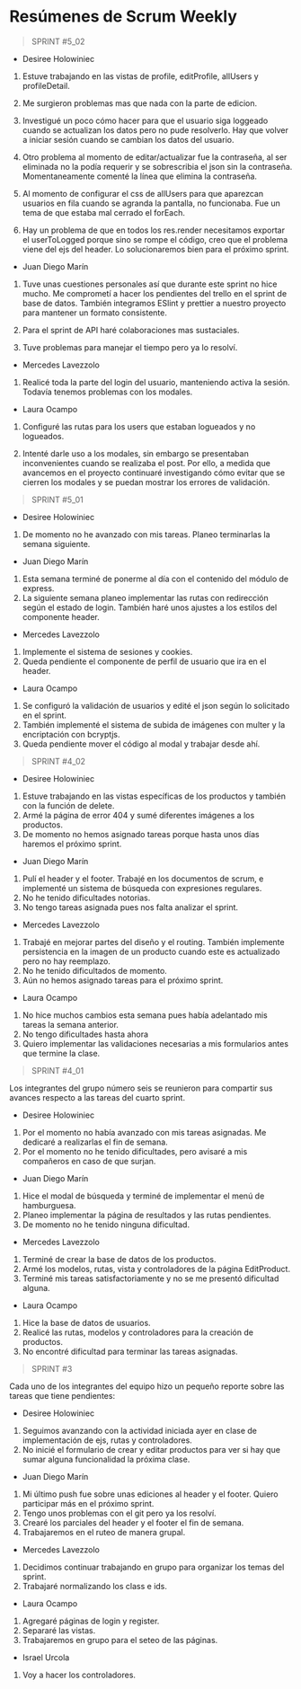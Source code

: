# Resúmenes de Scrum Weekly

> SPRINT #5_02

- Desiree Holowiniec

1. Estuve trabajando en las vistas de profile, editProfile, allUsers y profileDetail.

2. Me surgieron problemas mas que nada con la parte de edicion.

3. Investigué un poco cómo hacer para que el usuario siga loggeado cuando se actualizan los datos pero no pude resolverlo. Hay que volver a iniciar sesión cuando se cambian los datos del usuario.

4. Otro problema al momento de editar/actualizar fue la contraseña, al ser eliminada no la podía requerir y se sobrescribia el json sin la contraseña. Momentaneamente comenté la línea que elimina la contraseña.

5. Al momento de configurar el css de allUsers para que aparezcan usuarios en fila cuando se agranda la pantalla, no funcionaba. Fue un tema de que estaba mal cerrado el forEach.

6. Hay un problema de que en todos los res.render necesitamos exportar el userToLogged porque sino se rompe el código, creo que el problema viene del ejs del header. Lo solucionaremos bien para el próximo sprint.

- Juan Diego Marín

1. Tuve unas cuestiones personales así que durante este sprint no hice mucho. Me comprometí a hacer los pendientes del trello en el sprint de base de datos. También integramos ESlint y prettier a nuestro proyecto para mantener un formato consistente.

2. Para el sprint de API haré colaboraciones mas sustaciales.

3. Tuve problemas para manejar el tiempo pero ya lo resolví.

- Mercedes Lavezzolo

1. Realicé toda la parte del login del usuario, manteniendo activa la sesión. Todavía tenemos problemas con los modales.

- Laura Ocampo

1. Configuré las rutas para los users que estaban logueados y no logueados.

2. Intenté darle uso a los modales, sin embargo se presentaban inconvenientes cuando se realizaba el post. Por ello, a medida que avancemos en el proyecto continuaré investigando cómo evitar que se cierren los modales y se puedan mostrar los errores de validación.

> SPRINT #5_01

- Desiree Holowiniec

1. De momento no he avanzado con mis tareas. Planeo terminarlas la semana siguiente.

- Juan Diego Marín

1. Esta semana terminé de ponerme al día con el contenido del módulo de express.
2. La siguiente semana planeo implementar las rutas con redirección según el estado de login. También haré unos ajustes a los estilos del componente header.

- Mercedes Lavezzolo

1. Implemente el sistema de sesiones y cookies.
2. Queda pendiente el componente de perfil de usuario que ira en el header.

- Laura Ocampo

1. Se configuró la validación de usuarios y edité el json según lo solicitado en el sprint.
2. También implementé el sistema de subida de imágenes con multer y la encriptación con bcryptjs.
3. Queda pendiente mover el código al modal y trabajar desde ahí.

> SPRINT #4_02

- Desiree Holowiniec

1. Estuve trabajando en las vistas específicas de los productos y también con la función de delete.
2. Armé la página de error 404 y sumé diferentes imágenes a los productos.
3. De momento no hemos asignado tareas porque hasta unos días haremos el próximo sprint.

- Juan Diego Marín

1. Pulí el header y el footer. Trabajé en los documentos de scrum, e implementé un sistema de búsqueda con expresiones regulares.
2. No he tenido dificultades notorias.
3. No tengo tareas asignada pues nos falta analizar el sprint.

- Mercedes Lavezzolo

1. Trabajé en mejorar partes del diseño y el routing. También implemente persistencia en la imagen de un producto cuando este es actualizado pero no hay reemplazo.
2. No he tenido dificultados de momento.
3. Aún no hemos asignado tareas para el próximo sprint.

- Laura Ocampo

1. No hice muchos cambios esta semana pues había adelantado mis tareas la semana anterior.
2. No tengo dificultades hasta ahora
3. Quiero implementar las validaciones necesarias a mis formularios antes que termine la clase.

> SPRINT #4_01

Los integrantes del grupo número seis se reunieron para compartir sus avances respecto a las tareas del cuarto sprint.

- Desiree Holowiniec

1. Por el momento no había avanzado con mis tareas asignadas. Me dedicaré a realizarlas el fin de semana.
2. Por el momento no he tenido dificultades, pero avisaré a mis compañeros en caso de que surjan.

- Juan Diego Marín

1. Hice el modal de búsqueda y terminé de implementar el menú de hamburguesa.
2. Planeo implementar la página de resultados y las rutas pendientes.
3. De momento no he tenido ninguna dificultad.

- Mercedes Lavezzolo

1. Terminé de crear la base de datos de los productos.
2. Armé los modelos, rutas, vista y controladores de la página EditProduct.
3. Terminé mis tareas satisfactoriamente y no se me presentó dificultad alguna.

- Laura Ocampo

1. Hice la base de datos de usuarios.
2. Realicé las rutas, modelos y controladores para la creación de productos.
3. No encontré dificultad para terminar las tareas asignadas.

> SPRINT #3

Cada uno de los integrantes del equipo hizo un pequeño reporte sobre las tareas que tiene pendientes:

- Desiree Holowiniec

1. Seguimos avanzando con la actividad iniciada ayer en clase de implementación de ejs, rutas y controladores.
2. No inicié el formulario de crear y editar productos para ver si hay que sumar alguna funcionalidad la próxima clase.

- Juan Diego Marín

1. Mi último push fue sobre unas ediciones al header y el footer. Quiero participar más en el próximo sprint.
2. Tengo unos problemas con el git pero ya los resolví.
3. Crearé los parciales del header y el footer el fin de semana.
4. Trabajaremos en el ruteo de manera grupal.

- Mercedes Lavezzolo

1. Decidimos continuar trabajando en grupo para organizar los temas del sprint.
2. Trabajaré normalizando los class e ids.

- Laura Ocampo

1. Agregaré páginas de login y register.
2. Separaré las vistas.
3. Trabajaremos en grupo para el seteo de las páginas.

- Israel Urcola

1. Voy a hacer los controladores.
